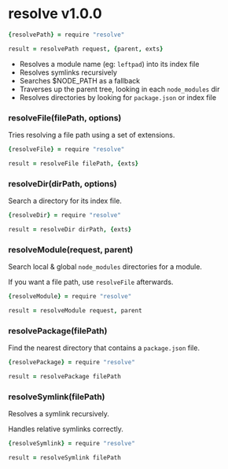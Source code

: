 
# resolve v1.0.0

```coffee
{resolvePath} = require "resolve"

result = resolvePath request, {parent, exts}
```

- Resolves a module name (eg: `leftpad`) into its index file
- Resolves symlinks recursively
- Searches $NODE_PATH as a fallback
- Traverses up the parent tree, looking in each `node_modules` dir
- Resolves directories by looking for `package.json` or index file

### resolveFile(filePath, options)

Tries resolving a file path using a set of extensions.

```coffee
{resolveFile} = require "resolve"

result = resolveFile filePath, {exts}
```

### resolveDir(dirPath, options)

Search a directory for its index file.

```coffee
{resolveDir} = require "resolve"

result = resolveDir dirPath, {exts}
```

### resolveModule(request, parent)

Search local & global `node_modules` directories for a module.

If you want a file path, use `resolveFile` afterwards.

```coffee
{resolveModule} = require "resolve"

result = resolveModule request, parent
```

### resolvePackage(filePath)

Find the nearest directory that contains a `package.json` file.

```coffee
{resolvePackage} = require "resolve"

result = resolvePackage filePath
```

### resolveSymlink(filePath)

Resolves a symlink recursively.

Handles relative symlinks correctly.

```coffee
{resolveSymlink} = require "resolve"

result = resolveSymlink filePath
```
